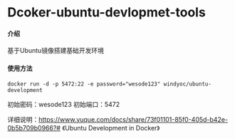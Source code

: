#  Dcoker-ubuntu-devlopmet-tools

#### 介绍
基于Ubuntu镜像搭建基础开发环境

#### 使用方法

`docker run -d -p 5472:22 -e password="wesode123" windyoc/ubuntu-development`

初始密码：wesode123
初始端口：5472

详细说明：https://www.yuque.com/docs/share/73f01101-85f0-405d-b42e-0b5b709b0966?# 《Ubuntu Development in Docker》
